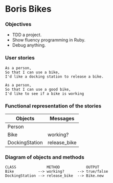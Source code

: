 # Boris Bikes

### Objectives

- TDD a project.
- Show fluency programming in Ruby.
- Debug anything.

### User stories
```
As a person,
So that I can use a bike,
I'd like a docking station to release a bike.
```
```
As a person,
So that I can use a good bike,
I'd like to see if a bike is working
```

### Functional representation of the stories

Objects | Messages
------------- | -------------
Person |
Bike | working?
DockingStation | release_bike

### Diagram of objects and methods
```
CLASS              METHOD            OUTPUT  
Bike           --> working?      --> true/false
DockingStation --> release_bike  --> Bike.new
```
